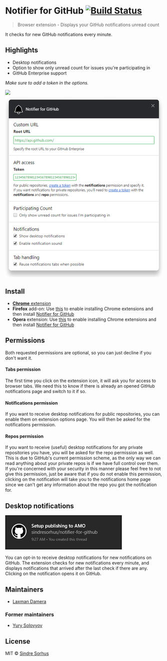 # Notifier for GitHub [![Build Status](https://travis-ci.org/sindresorhus/notifier-for-github.svg?branch=master)](https://travis-ci.org/sindresorhus/notifier-for-github)

> Browser extension - Displays your GitHub notifications unread count

It checks for new GitHub notifications every minute.


## Highlights

- Desktop notifications
- Option to show only unread count for issues you're participating in
- GitHub Enterprise support

*Make sure to add a token in the options.*

![](media/screenshot.png)
![](media/screenshot-options.png)


## Install

- [**Chrome** extension](https://chrome.google.com/webstore/detail/notifier-for-github/lmjdlojahmbbcodnpecnjnmlddbkjhnn)
- **Firefox** add-on: Use [this](https://addons.mozilla.org/en-US/firefox/addon/chrome-store-foxified/) to enable installing Chrome extensions and then install [Notifier for GitHub](https://chrome.google.com/webstore/detail/notifier-for-github/lmjdlojahmbbcodnpecnjnmlddbkjhnn)
- **Opera** extension: Use [this](https://addons.opera.com/en/extensions/details/download-chrome-extension-9/) to enable installing Chrome extensions and then install [Notifier for GitHub](https://chrome.google.com/webstore/detail/notifier-for-github/lmjdlojahmbbcodnpecnjnmlddbkjhnn)


## Permissions

Both requested permissions are optional, so you can just decline if you don't want it.

#### Tabs permission

The first time you click on the extension icon, it will ask you for access to browser tabs. We need this to know if there is already an opened GitHub notifications page and switch to it if so.

#### Notifications permission

If you want to receive desktop notifications for public repositories, you can enable them on extension options page. You will then be asked for the notifications permission.

#### Repos permission

If you want to receive (useful) desktop notifications for any private repositories you have, you will be asked for the repo permission as well. This is due to GitHub's current permission scheme, as the only way we can read anything about your private repos is if we have full control over them. If you're concerned with your security in this manner please feel free to not give this permission, just be aware that if you do not enable this permission, clicking on the notification will take you to the notifications home page since we can't get any information about the repo you got the notification for.


## Desktop notifications

![](media/screenshot-notification.png)

You can opt-in to receive desktop notifications for new notifications on GitHub. The extension checks for new notifications every minute, and displays notifications that arrived after the last check if there are any. Clicking on the notification opens it on GitHub.


## Maintainers

- [Laxman Damera](https://github.com/notlmn)

### Former maintainers

- [Yury Solovyov](https://github.com/YurySolovyov)


## License

MIT © [Sindre Sorhus](https://sindresorhus.com)
